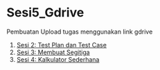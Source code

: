 # Sesi5_Gdrive
Pembuatan Upload tugas menggunakan link gdrive

1. [Sesi 2: Test Plan dan Test Case](https://drive.google.com/drive/folders/1eAkDPH1iA3256qd2ZZIG0XsInRzD0bZO?usp=drive_link)
2. [Sesi 3: Membuat Segitiga](https://drive.google.com/drive/folders/1sIeSYBQslBUqWF5vDrYcEhWZidgxOPbd?usp=drive_link)
3. [Sesi 4: Kalkulator Sederhana](https://drive.google.com/drive/folders/1IMw2RdUzhtFLFCcUi9AlKTGNM-_ic_BQ?usp=drive_link)